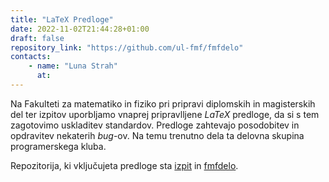 ```yaml
---
title: "LaTeX Predloge"
date: 2022-11-02T21:44:28+01:00
draft: false
repository_link: "https://github.com/ul-fmf/fmfdelo"
contacts:
    - name: "Luna Strah"
      at:
---
```


Na Fakulteti za matematiko in fiziko pri pripravi diplomskih in magisterskih del ter izpitov uporbljamo vnaprej pripravlljene *LaTeX* predloge, da si s tem zagotovimo uskladitev standardov. Predloge zahtevajo posodobitev in opdravitev nekaterih *bug*-ov. Na temu trenutno dela ta delovna skupina programerskega kluba.

Repozitorija, ki vključujeta predloge sta [izpit](https://github.com/ul-fmf/izpit) in [fmfdelo](https://github.com/ul-fmf/fmfdelo).
